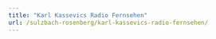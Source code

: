 ```yaml
---
title: "Karl Kassevics Radio Fernsehen"
url: /sulzbach-rosenberg/karl-kassevics-radio-fernsehen/
---
```

